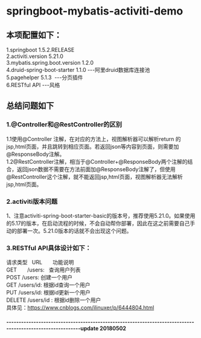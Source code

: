 # springboot-mybatis-activiti-demo
## 本项配置如下：
1.springboot 1.5.2.RELEASE<br>
2.activiti.version 5.21.0<br>
3.mybatis.spring.boot.version 1.2.0<br>
4.druid-spring-boot-starter 1.1.0 ---阿里druid数据库连接池<br>
5.pagehelper 5.1.3  ---分页插件<br>
6.RESTful API ---风格<br>
## 总结问题如下
### 1.@Controller和@RestController的区别
1.1使用@Controller 注解，在对应的方法上，视图解析器可以解析return 的jsp,html页面，并且跳转到相应页面。若返回json等内容到页面，则需要加@ResponseBody注解。<br>
1.2@RestController注解，相当于@Controller+@ResponseBody两个注解的结合，返回json数据不需要在方法前面加@ResponseBody注解了，但使用@RestController这个注解，就不能返回jsp,html页面，视图解析器无法解析jsp,html页面。
### 2.activiti版本问题
1、注意activiti-spring-boot-starter-basic的版本号，推荐使用5.21.0。如果使用的5.17的版本，在启动流程的时候，不会自动帮你部署，因此在这之前需要自己手动的部署一次。5.21.0版本的话就不会出现这个问题。
### 3.RESTful API具体设计如下：
请求类型	    URL	          功能说明<br>
GET	          /users:	     查询用户列表<br>
POST	        /users:	     创建一个用户<br>
GET	          /users/id:	   根据id查询一个用户<br>
PUT	          /users/id:	   根据id更新一个用户<br>
DELETE	      /users/id	:   根据id删除一个用户<br>
具体见：https://www.cnblogs.com/ilinuxer/p/6444804.html
#### ----------------------------------------------------------------------------------------------------------update 20180502

